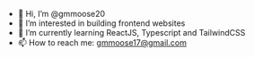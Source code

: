 - 👋 Hi, I’m @gmmoose20
- 👀 I’m interested in building frontend websites
- 🌱 I’m currently learning ReactJS, Typescript and TailwindCSS
- 📫 How to reach me: gmmoose17@gmail.com
<!-- 💞️ I’m looking to collaborate on ... --->
<!---
gmmoose20/gmmoose20 is a ✨ special ✨ repository because its `README.md` (this file) appears on your GitHub profile.
You can click the Preview link to take a look at your changes.
--->
